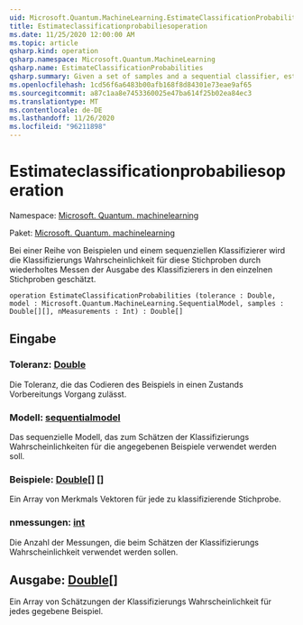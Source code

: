 ```yaml
---
uid: Microsoft.Quantum.MachineLearning.EstimateClassificationProbabilities
title: Estimateclassificationprobabiliesoperation
ms.date: 11/25/2020 12:00:00 AM
ms.topic: article
qsharp.kind: operation
qsharp.namespace: Microsoft.Quantum.MachineLearning
qsharp.name: EstimateClassificationProbabilities
qsharp.summary: Given a set of samples and a sequential classifier, estimates the classification probability for those samples by repeatedly measuring the output of the classifier on each sample.
ms.openlocfilehash: 1cd56f6a6483b00afb168f8d84301e73eae9af65
ms.sourcegitcommit: a87c1aa8e7453360025e47ba614f25b02ea84ec3
ms.translationtype: MT
ms.contentlocale: de-DE
ms.lasthandoff: 11/26/2020
ms.locfileid: "96211898"
---
```

# <a name="estimateclassificationprobabilities-operation"></a>Estimateclassificationprobabiliesoperation

Namespace: [Microsoft. Quantum. machinelearning](xref:Microsoft.Quantum.MachineLearning)

Paket: [Microsoft. Quantum. machinelearning](https://nuget.org/packages/Microsoft.Quantum.MachineLearning)


Bei einer Reihe von Beispielen und einem sequenziellen Klassifizierer wird die Klassifizierungs Wahrscheinlichkeit für diese Stichproben durch wiederholtes Messen der Ausgabe des Klassifizierers in den einzelnen Stichproben geschätzt.

```qsharp
operation EstimateClassificationProbabilities (tolerance : Double, model : Microsoft.Quantum.MachineLearning.SequentialModel, samples : Double[][], nMeasurements : Int) : Double[]
```


## <a name="input"></a>Eingabe

### <a name="tolerance--double"></a>Toleranz: [Double](xref:microsoft.quantum.lang-ref.double)

Die Toleranz, die das Codieren des Beispiels in einen Zustands Vorbereitungs Vorgang zulässt.


### <a name="model--sequentialmodel"></a>Modell: [sequentialmodel](xref:Microsoft.Quantum.MachineLearning.SequentialModel)

Das sequenzielle Modell, das zum Schätzen der Klassifizierungs Wahrscheinlichkeiten für die angegebenen Beispiele verwendet werden soll.


### <a name="samples--double"></a>Beispiele: [Double](xref:microsoft.quantum.lang-ref.double)[] []

Ein Array von Merkmals Vektoren für jede zu klassifizierende Stichprobe.


### <a name="nmeasurements--int"></a>nmessungen: [int](xref:microsoft.quantum.lang-ref.int)

Die Anzahl der Messungen, die beim Schätzen der Klassifizierungs Wahrscheinlichkeit verwendet werden sollen.



## <a name="output--double"></a>Ausgabe: [Double](xref:microsoft.quantum.lang-ref.double)[]

Ein Array von Schätzungen der Klassifizierungs Wahrscheinlichkeit für jedes gegebene Beispiel.